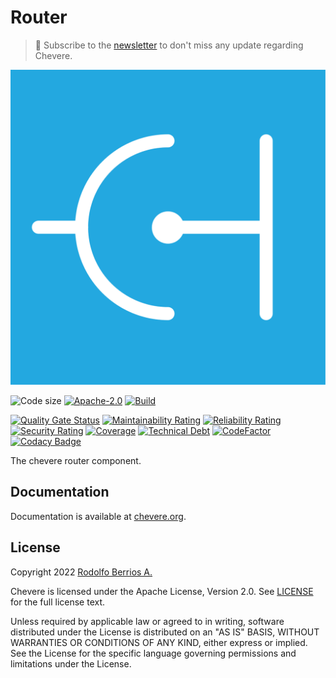 # Router

> 🔔 Subscribe to the [newsletter](https://chv.to/chevere-newsletter) to don't miss any update regarding Chevere.

![Chevere](LOGO.svg)

![Code size](https://img.shields.io/github/languages/code-size/chevere/router?style=flat-square) [![Apache-2.0](https://img.shields.io/github/license/chevere/router?style=flat-square)](LICENSE) [![Build](https://img.shields.io/github/workflow/status/chevere/router/Test?style=flat-square)](https://github.com/chevere/router/actions)

[![Quality Gate Status](https://sonarcloud.io/api/project_badges/measure?project=chevere_router&metric=alert_status)](https://sonarcloud.io/dashboard?id=chevere_router) [![Maintainability Rating](https://sonarcloud.io/api/project_badges/measure?project=chevere_router&metric=sqale_rating)](https://sonarcloud.io/dashboard?id=chevere_router) [![Reliability Rating](https://sonarcloud.io/api/project_badges/measure?project=chevere_router&metric=reliability_rating)](https://sonarcloud.io/dashboard?id=chevere_router) [![Security Rating](https://sonarcloud.io/api/project_badges/measure?project=chevere_router&metric=security_rating)](https://sonarcloud.io/dashboard?id=chevere_router) [![Coverage](https://sonarcloud.io/api/project_badges/measure?project=chevere_router&metric=coverage)](https://sonarcloud.io/dashboard?id=chevere_router) [![Technical Debt](https://sonarcloud.io/api/project_badges/measure?project=chevere_router&metric=sqale_index)](https://sonarcloud.io/dashboard?id=chevere_router) [![CodeFactor](https://www.codefactor.io/repository/github/chevere/router/badge)](https://www.codefactor.io/repository/github/chevere/router) [![Codacy Badge](https://app.codacy.com/project/badge/Grade/51b15c6606be44adb1068761bfa2ff04)](https://www.codacy.com/gh/chevere/router/dashboard)

The chevere router component.

## Documentation

Documentation is available at [chevere.org](https://chevere.org/).

## License

Copyright 2022 [Rodolfo Berrios A.](https://rodolfoberrios.com/)

Chevere is licensed under the Apache License, Version 2.0. See [LICENSE](LICENSE) for the full license text.

Unless required by applicable law or agreed to in writing, software distributed under the License is distributed on an "AS IS" BASIS, WITHOUT WARRANTIES OR CONDITIONS OF ANY KIND, either express or implied. See the License for the specific language governing permissions and limitations under the License.
